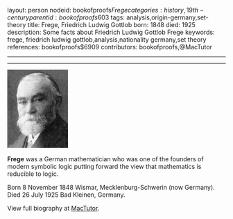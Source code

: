 layout: person
nodeid: bookofproofs$Frege
categories: history,19th-century
parentid: bookofproofs$603
tags: analysis,origin-germany,set-theory
title: Frege, Friedrich Ludwig Gottlob
born: 1848
died: 1925
description: Some facts about Friedrich Ludwig Gottlob Frege
keywords: frege, friedrich ludwig gottlob,analysis,nationality germany,set theory
references: bookofproofs$6909
contributors: bookofproofs,@MacTutor

---


---

![Frege.jpg](https://github.com/bookofproofs/bookofproofs.github.io/blob/main/_sources/_assets/images/portraits/Frege.jpg?raw=true)

**Frege** was a German mathematician who was one of the founders of modern symbolic logic putting forward the view that mathematics is reducible to logic.

Born 8 November 1848 Wismar, Mecklenburg-Schwerin (now Germany). Died 26 July 1925 Bad Kleinen, Germany.


View full biography at [MacTutor](https://mathshistory.st-andrews.ac.uk/Biographies/Frege/).